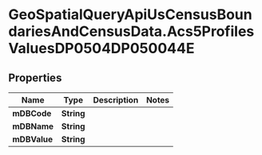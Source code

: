 # GeoSpatialQueryApiUsCensusBoundariesAndCensusData.Acs5ProfilesValuesDP0504DP050044E

## Properties

Name | Type | Description | Notes
------------ | ------------- | ------------- | -------------
**mDBCode** | **String** |  | 
**mDBName** | **String** |  | 
**mDBValue** | **String** |  | 


